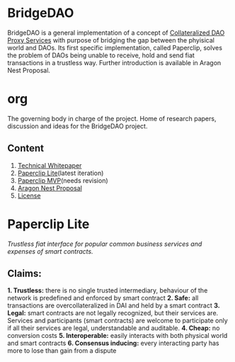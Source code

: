 # BridgeDAO
BridgeDAO is a general implementation of a concept of [Collateralized DAO Proxy Services](https://research.aragon.org/t/collateralized-dao-proxy-services-as-an-aragon-network-use-case/137) with purpose of bridging the gap between the phyisical world and DAOs. Its first specific implementation, called Paperclip, solves the problem of DAOs being unable to receive, hold and send fiat transactions in a trustless way.
Further introduction is available in Aragon Nest Proposal.

# org
The governing body in charge of the project. Home of research papers, discussion and ideas for the BridgeDAO project.

## Content
1. [Technical Whitepaper](https://github.com/bridgedao/org/blob/master/Technical%20whitepaper.md)
2. [Paperclip Lite](https://github.com/bridgedao/org/blob/master/Paperclip%20Lite.md)(latest iteration)
3. [Paperclip MVP](https://github.com/bridgedao/org/blob/master/Paperclip%20MVP.md)(needs revision)
4. [Aragon Nest Proposal](https://github.com/bridgedao/org/blob/master/Aragon%20Nest%20Proposal.md)
5. [License](https://github.com/bridgedao/org/blob/master/LICENSE)

# Paperclip Lite
*Trustless fiat interface for popular common business services and expenses of smart contracts.*

## Claims:
**1. Trustless:** there is no single trusted intermediary, behaviour of the network is predefined and enforced by smart contract
**2. Safe:** all transactions are overcollateralized in DAI and held by a smart contract
**3. Legal:** smart contracts are not legally recognized, but their services are. Services and participants (smart contracts) are welcome to participate only if all their services are legal, understandable and auditable.
**4. Cheap:** no conversion costs
**5. Interoperable:** easily interacts with both physical world and smart contracts
**6. Consensus inducing:** every interacting party has more to lose than gain from a dispute
